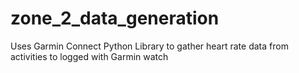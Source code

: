 # zone_2_data_generation
Uses Garmin Connect Python Library to gather heart rate data from activities to logged with Garmin watch
